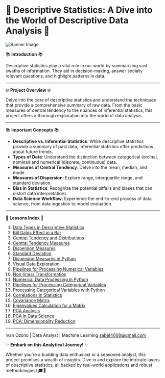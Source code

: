 # 🌟 **Descriptive Statistics: A Dive into the World of Descriptive Data Analysis** 💼

![Banner Image](path_to_your_banner_image_here.png)

📚 **Introduction** 📚

Descriptive statistics play a vital role in our world by summarizing vast swaths of information. They aid in decision-making, answer socially relevant questions, and highlight patterns in data.

---

🌐 **Project Overview** 🌐

Delve into the core of descriptive statistics and understand the techniques that provide a comprehensive summary of raw data. From the basic measures of central tendency to the nuances of inferential statistics, this project offers a thorough exploration into the world of data analysis.

---

📚 **Important Concepts** 📚

- **Descriptive vs. Inferential Statistics**: While descriptive statistics provide a summary of past data, inferential statistics offer predictions about future trends.
- **Types of Data**: Understand the distinction between categorical (ordinal, nominal) and numerical (discrete, continuous) data.
- **Measures of Central Tendency**: Delve into the mean, median, and mode.
- **Measures of Dispersion**: Explore range, interquartile range, and standard deviation.
- **Bias in Statistics**: Recognize the potential pitfalls and biases that can distort data interpretations.
- **Data Science Workflow**: Experience the end-to-end process of data science, from data ingestion to model evaluation.

---

📜 **Lessons Index** 📜

1. [Data Types in Descriptive Statistics](https://github.com/ivanozono/-DescriptiveStatistics-/blob/main/(1)Types_of_data_in_descriptive_statistics.ipynb)
2. [Bill Gates Effect in a Bar](https://github.com/ivanozono/-DescriptiveStatistics-/blob/main/(2)Bill_Gates_Effect_on_a_Bar.ipynb)
3. [Central Tendency and Distributions](https://github.com/ivanozono/-DescriptiveStatistics-/blob/main/(3)Central_Tendency_and_Distributions.ipynb)
4. [Central Tendency Measures](https://github.com/ivanozono/-DescriptiveStatistics-/blob/main/(3.1)Medidas_de_Tendencia_Central.ipynb)
5. [Dispersion Measures](https://github.com/ivanozono/-DescriptiveStatistics-/blob/main/(4)Medidas_de_dispersion.ipynb)
6. [Standard Deviation](https://github.com/ivanozono/-DescriptiveStatistics-/blob/main/(5)desviacion_estandar.ipynb)
7. [Dispersion Measures in Python](https://github.com/ivanozono/-DescriptiveStatistics-/blob/main/(6)Medidas_de_dispersion_en_Python.ipynb)
8. [Visual Data Exploration](https://github.com/ivanozono/-DescriptiveStatistics-/blob/main/(7)Exploracion_visual_de_los_datos.ipynb)
9. [Pipelines for Processing Numerical Variables](https://github.com/ivanozono/-DescriptiveStatistics-/blob/main/(8)Pipelines_for_Processing_Numerical_Variables.ipynb)
10. [Non-linear Transformation](https://github.com/ivanozono/-DescriptiveStatistics-/blob/main/(9)Non-linear_Transformation.ipynb)
11. [Numerical Data Processing in Python](https://github.com/ivanozono/-DescriptiveStatistics-/blob/main/(9.10)Procesamiento_de_datos_numericos_en_Python.ipynb)
12. [Pipelines for Processing Categorical Variables](https://github.com/ivanozono/-DescriptiveStatistics-/blob/main/(9.11)Pipelines_for_Processing_Categorical_Variables.ipynb)
13. [Processing Categorical Variables with Python](https://github.com/ivanozono/-DescriptiveStatistics-/blob/main/(9.12)Procesamiento_para_variables_categóricas_con_Python.ipynb)
14. [Correlations in Statistics](https://github.com/ivanozono/-DescriptiveStatistics-/blob/main/(9.13)Correlations_in_Statistics.ipynb)
15. [Covariance Matrix](https://github.com/ivanozono/-DescriptiveStatistics-/blob/main/(9.14)Matriz_de_Covarianza.ipynb)
16. [Eigenvalues Calculation for a Matrix](https://github.com/ivanozono/-DescriptiveStatistics-/blob/main/(9.15)calculo_de_valores_propios_de_una_matriz.ipynb)
17. [PCA Analysis](https://github.com/ivanozono/-DescriptiveStatistics-/blob/main/(9.16)PCA_Analysis.ipynb)
18. [PCA in Data Science](https://github.com/ivanozono/-DescriptiveStatistics-/blob/main/(9.17)PCA_Data_Science.ipynb)
19. [PCA: Dimensionality Reduction](https://github.com/ivanozono/-DescriptiveStatistics-/blob/main/(PROJECT)PCA_reduccion_dimensionalidad.ipynb)


---

Ivan Ozono |
Data Analyst | Machine Learning
sabel4008@gmail.com

✨ **Embark on this Analytical Journey!** ✨

Whether you're a budding data enthusiast or a seasoned analyst, this project promises a wealth of insights. Dive in and explore the intricate layers of descriptive statistics, all backed by real-world applications and robust methodologies! 🎓🌟
